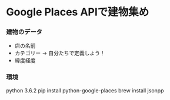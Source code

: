 # Google Places APIで建物集め
### 建物のデータ
+ 店の名前
+ カテゴリー -> 自分たちで定義しよう！
+ 緯度経度  



### 環境
python 3.6.2
pip install python-google-places
brew install jsonpp  
